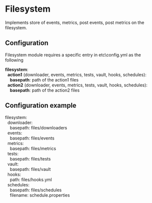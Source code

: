 # Filesystem
Implements store of events, metrics, post events, post metrics on the filesystem.

## Configuration
Filesystem module requires a specific entry in etc\config.yml as the following

**filesystem**:  
&nbsp;&nbsp;**action1** (downloader, events, metrics, tests, vault, hooks, schedules):  
&nbsp;&nbsp;&nbsp;&nbsp;**basepath**: path of the action1 files  
&nbsp;&nbsp;**action2** (downloader, events, metrics, tests, vault, hooks, schedules):  
&nbsp;&nbsp;&nbsp;&nbsp;**basepath**: path of the action2 files    

## Configuration example  
filesystem:  
&nbsp;&nbsp;downloader:  
&nbsp;&nbsp;&nbsp;&nbsp;basepath: files/downloaders  
&nbsp;&nbsp;events:  
&nbsp;&nbsp;&nbsp;&nbsp;basepath: files/events  
&nbsp;&nbsp;metrics:  
&nbsp;&nbsp;&nbsp;&nbsp;basepath: files/metrics  
&nbsp;&nbsp;tests:  
&nbsp;&nbsp;&nbsp;&nbsp;basepath: files/tests  
&nbsp;&nbsp;vault:  
&nbsp;&nbsp;&nbsp;&nbsp;basepath: files/vault  
&nbsp;&nbsp;hooks:  
&nbsp;&nbsp;&nbsp;&nbsp;path: files/hooks.yml  
&nbsp;&nbsp;schedules:  
&nbsp;&nbsp;&nbsp;&nbsp;basepath: files/schedules  
&nbsp;&nbsp;&nbsp;&nbsp;filename: schedule.properties  